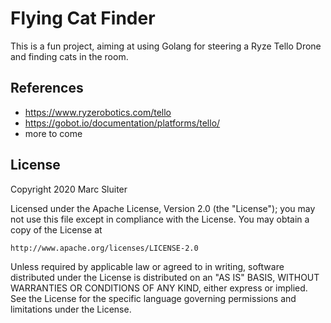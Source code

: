 # Flying Cat Finder

This is a fun project, aiming at using Golang for steering a Ryze Tello Drone and finding cats in the room.

## References

- https://www.ryzerobotics.com/tello  
- https://gobot.io/documentation/platforms/tello/  
- more to come


## License

Copyright 2020 Marc Sluiter

Licensed under the Apache License, Version 2.0 (the "License");
you may not use this file except in compliance with the License.
You may obtain a copy of the License at

    http://www.apache.org/licenses/LICENSE-2.0

Unless required by applicable law or agreed to in writing, software
distributed under the License is distributed on an "AS IS" BASIS,
WITHOUT WARRANTIES OR CONDITIONS OF ANY KIND, either express or implied.
See the License for the specific language governing permissions and
limitations under the License.